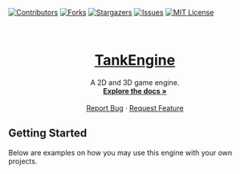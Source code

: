 <a id="readme-top"></a>

[![Contributors][contributors-shield]][contributors-url]
[![Forks][forks-shield]][forks-url]
[![Stargazers][stars-shield]][stars-url]
[![Issues][issues-shield]][issues-url]
[![MIT License][license-shield]][license-url]

<!-- MARKDOWN LINKS & IMAGES -->
[contributors-shield]: https://img.shields.io/github/contributors/tankpillow/TankEngine.svg?style=for-the-badge
[contributors-url]: https://github.com/tankpillow/TankEngine/graphs/contributors
[forks-shield]: https://img.shields.io/github/forks/tankpillow/TankEngine.svg?style=for-the-badge
[forks-url]: https://github.com/tankpillow/TankEngine/network/members
[stars-shield]: https://img.shields.io/github/stars/tankpillow/TankEngine.svg?style=for-the-badge
[stars-url]: https://github.com/tankpillow/TankEngine/stargazers
[issues-shield]: https://img.shields.io/github/issues/tankpillow/TankEngine.svg?style=for-the-badge
[issues-url]: https://github.com/tankpillow/TankEngine/issues
[license-shield]: https://img.shields.io/github/license/tankpillow/TankEngine.svg?style=for-the-badge
[license-url]: https://github.com/tankpillow/TankEngine/blob/master/LICENSE.txt

<!-- PROJECT LOGO -->
<br />
<div align="center">
  <a href="https://github.com/tankpillow/TankEngine">
    <h1 align="center">TankEngine</h1>
  </a>
  <p>
    A 2D and 3D game engine.
    <br />
    <a href="https://github.com/tankpillow/TankEngine"><strong>Explore the docs »</strong></a>
    <br />
    <br />
    <a href="https://github.com/tankpillow/TankEngine/issues/new?labels=bug&template=bug-report---.md">Report Bug</a>
    ·
    <a href="https://github.com/tankpillow/TankEngine/issues/new?labels=enhancement&template=feature-request---.md">Request Feature</a>
  </p>
</div>

<!-- GETTING STARTED -->
## Getting Started
Below are examples on how you may use this engine with your own projects.



